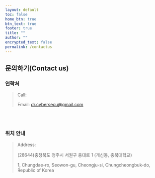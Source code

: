 ```yaml
---
layout: default
toc: false
home_btn: true
btn_text: true
footer: true
title: ""
author: ""
encrypted_text: false
permalink: /contactus
---
```


## 문의하기(Contact us)

### 연락처
>Call:
>
>Email: dr.cybersecu@gmail.com

<br><br>
### 위치 안내
>Address:
>
>(28644)충청북도 청주시 서원구 충대로 1 (개신동, 충북대학교)
>
>1, Chungdae-ro, Seowon-gu, Cheongju-si, Chungcheongbuk-do, Republic of Korea
